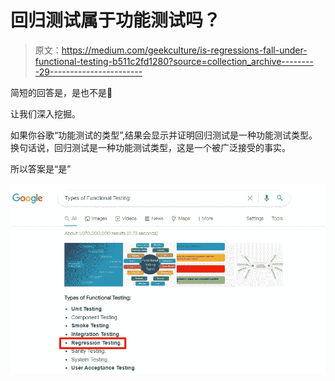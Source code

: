 # 回归测试属于功能测试吗？

> 原文：<https://medium.com/geekculture/is-regressions-fall-under-functional-testing-b511c2fd1280?source=collection_archive---------29----------------------->

简短的回答是，是也不是🙂

让我们深入挖掘。

如果你谷歌“功能测试的类型”,结果会显示并证明回归测试是一种功能测试类型。换句话说，回归测试是一种功能测试类型，这是一个被广泛接受的事实。

所以答案是“是”

![](img/15f529cefa20d5dba5ea02fbcb8bf478.png)